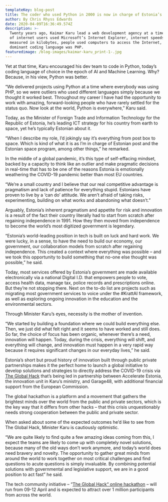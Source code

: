 ```yaml
---
templateKey: blog-post
title: The coder who used Python in 2000 is now in charge of Estonia’s space program
author: By Chris Rhyss Edwards
date: 2020-04-09T16:36:49.574Z
description: >-
  Twenty years ago, Kaimar Karu lead a web development agency at a time when 80%
  of internet users used Microsoft’s Internet Explorer, internet speeds were
  measured in kilobytes, people used computers to access the Internet, and the
  dominant coding language was PHP.
featuredimage: /blog-images/kaimar-karu_print-1-.jpg
---
```

Yet at that time, Karu encouraged his dev team to code in Python, today’s coding language of choice in the epoch of AI and Machine Learning. Why? Because, in his view, Python was better.

“We delivered projects using Python at a time where everybody was using PHP, so we were outliers who used different languages simply because we thought it worked best. Throughout my career I have had the opportunity to work with amazing, forward-looking people who have rarely settled for the status quo. Now look at the world, Python is everywhere,” Karu said.

Today, as the Minister of Foreign Trade and Information Technology for the Republic of Estonia, he’s leading ICT strategy for his country from earth to space, yet he’s typically Estonian about it.

“When I describe my role, I’d jokingly say it’s everything from post box to space. Which is kind of what it is as I’m in charge of Estonian post and the Estonian space program, among other things,” he remarked.

In the middle of a global pandemic, it’s this type of self-effacing mindset, backed by a capacity to think like an outlier and make pragmatic decisions in real-time that has to be one of the reasons Estonia is emotionally weathering the COVID-19 pandemic better than most EU countries.

“We’re a small country and I believe that our real competitive advantage is pragmatism and lack of patience for everything stupid. Estonians have proven to live by a ‘can do’ attitude. We aren’t afraid of taking risks, experimenting, building on what works and abandoning what doesn’t.”

Arguably, Estonia’s inherent pragmatism and appetite for risk and innovation is a result of the fact their country literally had to start from scratch after regaining independence in 1991. How they then moved from independence to become the world’s most digitized government is legendary.

“Estonia’s world-leading position in tech is built on luck and hard work. We were lucky, in a sense, to have the need to build our economy, our government, our collaboration models from scratch after regaining independence. This created a context where everything was possible – and we took this opportunity to build something that no-one else thought was possible,” he said.

Today, most services offered by Estonia’s government are made available electronically via a national Digital I.D. that empowers people to vote, access health data, manage tax, police records and prescriptions online. But they’re not stopping there. Next on the to-do list are projects such as migrating most government services to voice under the #KrattAI framework, as well as exploring ongoing innovation in the education and the environmental sectors.

Through Minister Karu’s eyes, necessity is the mother of invention.

“We started by building a foundation where we could build everything else. Then, we just did what felt right and it seems to have worked and still does. So far, the choice of focus has been organic, whenever there’s a need, innovation will happen. Today, during the crisis, everything will shift, and everything will change, and innovation must happen in a very rapid way because it requires significant changes in our everyday lives,” he said.

Estonia’s short but proud history of innovation built through public private partnerships makes it the perfect home to launch a global initiative to develop solutions and strategies to directly address the COVID-19 crisis via [The Global Hack](https://theglobalhack.com/) that’s being led in partnership between Accelerate Estonia, the innovation unit in Karu’s ministry, and Garage48, with additional financial support from the European Commission.

The global hackathon is a platform and a movement that gathers the brightest minds over the world from the public and private sectors, which is the key way that it differs from other hacks – that this crisis unquestionably needs strong cooperation between the public and private sector.

When asked about some of the expected outcomes he’d like to see from The Global Hack, Minister Karu is cautiously optimistic.

“We are quite likely to find quite a few amazing ideas coming from this, I expect the teams are likely to come up with completely novel solutions, because many of the old ways don’t work anymore, and today’s world does need bravery and novelty. The opportunity to gather great minds from around the world to work together on most critical challenges and find questions to acute questions is simply invaluable. By combining potential solutions with governmental and legislative support, we are in a good position to act fast” he said.

The tech community initiative – “[The Global Hack“ online hackathon](https://theglobalhack.com/) – will run from 09-12 April and is expected to attract over 1 million participants from across the world.